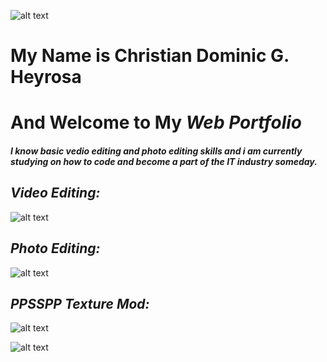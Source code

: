 ![alt text](https://scontent-xsp1-1.xx.fbcdn.net/v/t1.15752-9/330670135_506233958325612_726041007495325508_n.png?_nc_cat=103&ccb=1-7&_nc_sid=ae9488&_nc_eui2=AeFXQlatPYqV0rUwkIrulRrDgAu8ltxI4XmAC7yW3EjheRLjv8inGLSQNU8YDoV2YqfPkjDCb9u3QWCRU3b2HzrP&_nc_ohc=TasXX8sIRhwAX_1FrmK&_nc_ht=scontent-xsp1-1.xx&oh=03_AdQ3rtnZokNOQMNNgUuqnzpiK7E2h8KBvkULnjb7wG4Pzg&oe=64118D80)



# My Name is Christian Dominic G. Heyrosa
  
# And Welcome to My _Web Portfolio_

#### _I know basic vedio editing and photo editing skills and i am currently studying on how to code and become a part of the IT industry someday._


_Video Editing:_
------



![alt text](https://scontent.xx.fbcdn.net/v/t1.15752-9/330801914_1920709521594911_16789400818473581_n.png?stp=dst-png_s843x403&_nc_cat=103&ccb=1-7&_nc_sid=aee45a&_nc_eui2=AeFHqPPcTEK3xnmFJx8wPc1CrBDKzP00EpesEMrM_TQSl3QPPZA6Gcbx07EVQnmkGUq2jYSId38h9GQ1HYo4sg9P&_nc_ohc=CLTxXsuS6t8AX-5-nbh&_nc_ad=z-m&_nc_cid=0&_nc_ht=scontent.xx&oh=03_AdR5pkvBM8V-WpY87xgJO4EX-oaNgNyu_eTsIV95QWsf7Q&oe=641181AE)





_Photo Editing:_
------


![alt text](https://scontent.xx.fbcdn.net/v/t1.15752-9/331029214_1556125738218510_2567498423079372213_n.png?stp=dst-png_s552x414&_nc_cat=107&ccb=1-7&_nc_sid=aee45a&_nc_eui2=AeGZuLx-7Ytr0IZ_Gkrjad7dN7eufg-duLw3t65-D524vOBi7FpHCp-DL74Hxk0H6MVT8gqYq-ptWDIioFYQG26a&_nc_ohc=VV6G2UuzRJ8AX_C_Ohp&_nc_ad=z-m&_nc_cid=0&_nc_ht=scontent.xx&oh=03_AdRDFUq9muHFvBrPmFGStv-R5a31DK59blmwhcigMBu7pQ&oe=641176C5)



_PPSSPP Texture Mod:_
------



![alt text](https://scontent.xx.fbcdn.net/v/t1.15752-9/330637149_1404491370361271_298901342282102490_n.png?stp=dst-png_s403x403&_nc_cat=108&ccb=1-7&_nc_sid=aee45a&_nc_eui2=AeGyUwWt7d4bj1MGpCFGoxErYn3EGJX6AFRifcQYlfoAVDDnit5nVkJvO1B38EIgpPg1SMsrjJcpILdTxFza1zS2&_nc_ohc=0VeMlRcMW00AX9uez9b&_nc_ad=z-m&_nc_cid=0&_nc_ht=scontent.xx&oh=03_AdSHUAPUwZZ9Nz7Yc7aYt3DfAkVUzKMOr7SDm2vhWSXO4g&oe=64119412)

![alt text](https://scontent.xx.fbcdn.net/v/t1.15752-9/330765695_567538555406185_2396435633627152706_n.png?stp=dst-png_s843x403&_nc_cat=109&ccb=1-7&_nc_sid=aee45a&_nc_eui2=AeFfQyLQkUSBnjbPZUmU0IivM6FOhLXz8QAzoU6EtfPxAMFYZ9MT0fvIm5xGXdlPFlSIHJbpaYhhKA9K2A5STlxi&_nc_ohc=DvBxg-LYEZgAX_LHHsj&_nc_ad=z-m&_nc_cid=0&_nc_ht=scontent.xx&oh=03_AdQCjbwTNimhOwHHrzBsM-7qzHtV5MEwJS2UlqMx-rk9Qg&oe=64118753)
